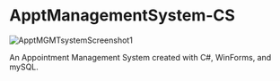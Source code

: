 # ApptManagementSystem-CS

![ApptMGMTsystemScreenshot1](https://github.com/user-attachments/assets/aa2955c5-8a78-4f42-b690-d35de1f6ebcc)


An Appointment Management System created with C#, WinForms, and mySQL.
